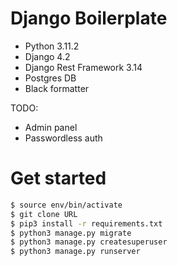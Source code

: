 # Django Boilerplate

- Python 3.11.2
- Django 4.2
- Django Rest Framework 3.14
- Postgres DB
- Black formatter

TODO:
- Admin panel
- Passwordless auth


# Get started

```bash
$ source env/bin/activate
$ git clone URL
$ pip3 install -r requirements.txt
$ python3 manage.py migrate
$ python3 manage.py createsuperuser
$ python3 manage.py runserver
```